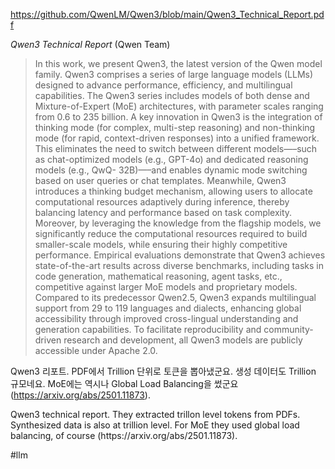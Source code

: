 https://github.com/QwenLM/Qwen3/blob/main/Qwen3_Technical_Report.pdf

*Qwen3 Technical Report* (Qwen Team)

> In this work, we present Qwen3, the latest version of the Qwen model family. Qwen3 comprises a series of large language models (LLMs) designed to advance performance, efficiency, and multilingual capabilities. The Qwen3 series includes models of both dense and Mixture-of-Expert (MoE) architectures, with parameter scales ranging from 0.6 to 235 billion. A key innovation in Qwen3 is the integration of thinking mode (for complex, multi-step reasoning) and non-thinking mode (for rapid, context-driven responses) into a unified framework. This eliminates the need to switch between different models—–such as chat-optimized models (e.g., GPT-4o) and dedicated reasoning models (e.g., QwQ- 32B)—–and enables dynamic mode switching based on user queries or chat templates. Meanwhile, Qwen3 introduces a thinking budget mechanism, allowing users to allocate computational resources adaptively during inference, thereby balancing latency and performance based on task complexity. Moreover, by leveraging the knowledge from the flagship models, we significantly reduce the computational resources required to build smaller-scale models, while ensuring their highly competitive performance. Empirical evaluations demonstrate that Qwen3 achieves state-of-the-art results across diverse benchmarks, including tasks in code generation, mathematical reasoning, agent tasks, etc., competitive against larger MoE models and proprietary models. Compared to its predecessor Qwen2.5, Qwen3 expands multilingual support from 29 to 119 languages and dialects, enhancing global accessibility through improved cross-lingual understanding and generation capabilities. To facilitate reproducibility and community-driven research and development, all Qwen3 models are publicly accessible under Apache 2.0.

Qwen3 리포트. PDF에서 Trillion 단위로 토큰을 뽑아냈군요. 생성 데이터도 Trillion 규모네요. MoE에는 역시나 Global Load Balancing을 썼군요 (https://arxiv.org/abs/2501.11873).

<english>
Qwen3 technical report. They extracted trillon level tokens from PDFs. Synthesized data is also at trillion level. For MoE they used global load balancing, of course  (https://arxiv.org/abs/2501.11873).
</english>

#llm 